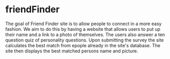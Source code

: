 # friendFinder
The goal of Friend Finder site is to allow people to connect in a more easy fashion.
We aim to do this by having a website that allows users to put up their name and a link to a photo of themselves. The users also answer a ten question quiz of personality questions. Upon submitting the survey the site calculates the best match from epople already in the site's database.
The site then displays the best matched persons name and picture.